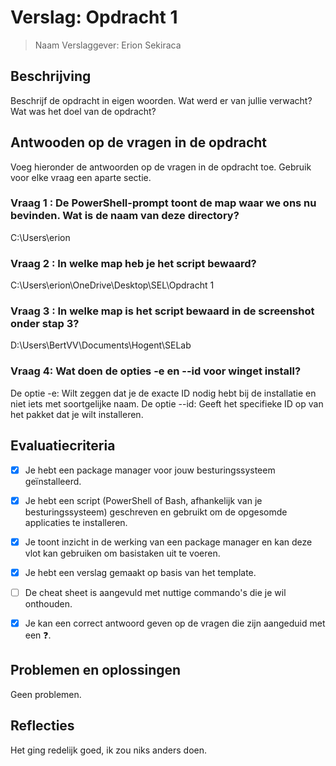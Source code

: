 # Verslag: Opdracht 1

> Naam Verslaggever: Erion Sekiraca

## Beschrijving

Beschrijf de opdracht in eigen woorden. Wat werd er van jullie verwacht? Wat was het doel van de opdracht?

## Antwooden op de vragen in de opdracht 

Voeg hieronder de antwoorden op de vragen in de opdracht toe. Gebruik voor elke vraag een aparte sectie.

### Vraag 1 :  De PowerShell-prompt toont de map waar we ons nu bevinden. Wat is de naam van deze directory?

C:\Users\erion

### Vraag 2 : In welke map heb je het script bewaard?

C:\Users\erion\OneDrive\Desktop\SEL\Opdracht 1

### Vraag 3 : In welke map is het script bewaard in de screenshot onder stap 3?

D:\Users\BertVV\Documents\Hogent\SELab

### Vraag 4: Wat doen de opties -e en --id voor winget install?

De optie -e: Wilt zeggen dat je de exacte ID nodig hebt bij de installatie en niet iets met soortgelijke naam.
De optie --id: Geeft het specifieke ID op van het pakket dat je wilt installeren. 

## Evaluatiecriteria

- [x] Je hebt een package manager voor jouw besturingssysteem geïnstalleerd.
- [x] Je hebt een script (PowerShell of Bash, afhankelijk van je besturingssysteem) geschreven en gebruikt om de opgesomde applicaties te installeren.
- [x] Je toont inzicht in de werking van een package manager en kan deze vlot kan gebruiken om basistaken uit te voeren.
- [x] Je hebt een verslag gemaakt op basis van het template.
- [ ] De cheat sheet is aangevuld met nuttige commando's die je wil onthouden.
- [x] Je kan een correct antwoord geven op de vragen die zijn aangeduid met een ❓.



## Problemen en oplossingen

Geen problemen.

## Reflecties

Het ging redelijk goed, ik zou niks anders doen.
